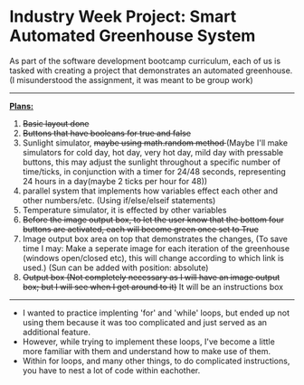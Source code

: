 <h1>Industry Week Project: Smart Automated Greenhouse System</h1>
As part of the software development bootcamp curriculum, each of us is tasked with creating a project that demonstrates an automated greenhouse. (I misunderstood the assignment, it was meant to be group work)
<br>
<hr>
<strong><u>Plans:</u></strong>
<ol>
<li><s>Basic layout done</s></li>
<li><s> Buttons that have booleans for true and false</s></li>
<li>Sunlight simulator, <s>maybe using math.random method </s>(Maybe I'll make simulators for cold day, hot day, very hot day, mild day with pressable buttons, this may adjust the sunlight throughout a specific number of time/ticks, in conjunction with a timer for 24/48 seconds, representing 24 hours in a day(maybe 2 ticks per hour for 48)) </li>
<li>parallel system that implements how variables effect each other and other numbers/etc. (Using if/else/elseif statements) </li>
<li>Temperature simulator, it is effected by other variables</li>
  <li><s>Before the image output box, to let the user know that the bottom four buttons are activated, each will become green once set to True</s></li>
<li>Image output box area on top that demonstrates the changes, (To save time I may: Make a seperate image for each iteration of the greenhouse (windows open/closed etc), this will change according to which link is used.) (Sun can be added with position: absolute)</li>
<li><s>Output box (Not completely necessary as I will have an image output box; but I will see when I get around to it)</s> It will be an instructions box</li>
</ol> 
<hr>
<ul> 
<li>I wanted to practice implenting 'for' and 'while' loops, but ended up not using them because it was too complicated and just served as an additional feature.</li>
<li>However, while trying to implement these loops, I've become a little more familiar with them and understand how to make use of them.</li>
<li>Within for loops, and many other things, to do complicated instructions, you have to nest a lot of code within eachother. </li>
